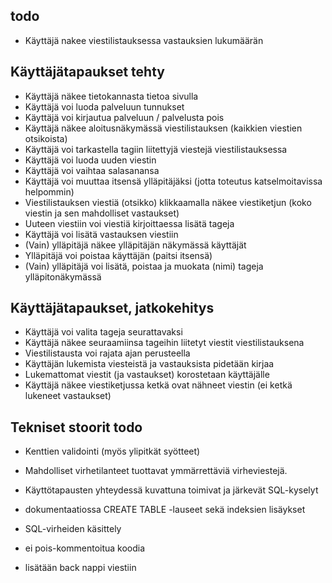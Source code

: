 ## todo
  * Käyttäjä nakee viestilistauksessa vastauksien lukumäärän

## Käyttäjätapaukset tehty
  * Käyttäjä näkee tietokannasta tietoa sivulla
  * Käyttäjä voi luoda palveluun tunnukset
  * Käyttäjä voi kirjautua palveluun / palvelusta pois
  * Käyttäjä näkee aloitusnäkymässä viestilistauksen (kaikkien viestien otsikoista)
  * Käyttäjä voi tarkastella tagiin liitettyjä viestejä viestilistauksessa
  * Käyttäjä voi luoda uuden viestin
  * Käyttäjä voi vaihtaa salasanansa
  * Käyttäjä voi muuttaa itsensä ylläpitäjäksi (jotta toteutus katselmoitavissa helpommin)
  * Viestilistauksen viestiä (otsikko) klikkaamalla näkee viestiketjun (koko viestin ja sen mahdolliset vastaukset)
  * Uuteen viestiin voi viestiä kirjoittaessa lisätä tageja
  * Käyttäjä voi lisätä vastauksen viestiin
  * (Vain) ylläpitäjä näkee ylläpitäjän näkymässä käyttäjät
  * Ylläpitäjä voi poistaa käyttäjän (paitsi itsensä)
  * (Vain) ylläpitäjä voi lisätä, poistaa ja muokata (nimi) tageja ylläpitonäkymässä

## Käyttäjätapaukset, jatkokehitys
  * Käyttäjä voi valita tageja seurattavaksi
  * Käyttäjä näkee seuraamiinsa tageihin liitetyt viestit viestilistauksena
  * Viestilistausta voi rajata ajan perusteella
  * Käyttäjän lukemista viesteistä ja vastauksista pidetään kirjaa
  * Lukemattomat viestit (ja vastaukset) korostetaan käyttäjälle  
  * Käyttäjä näkee viestiketjussa ketkä ovat nähneet viestin (ei ketkä lukeneet vastaukset)

## Tekniset stoorit todo 
  * Kenttien validointi (myös ylipitkät syötteet)
  * Mahdolliset virhetilanteet tuottavat ymmärrettäviä virheviestejä. 

  * Käyttötapausten yhteydessä kuvattuna toimivat ja järkevät SQL-kyselyt
  * dokumentaatiossa CREATE TABLE -lauseet sekä indeksien lisäykset
  * SQL-virheiden käsittely
  * ei pois-kommentoitua koodia 

  * lisätään back nappi viestiin